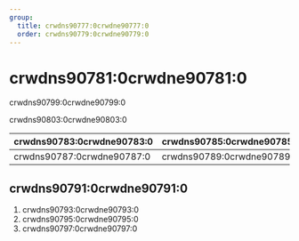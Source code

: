 ```yaml
---
group:
  title: crwdns90777:0crwdne90777:0
  order: crwdns90779:0crwdne90779:0
---
```


# crwdns90781:0crwdne90781:0

crwdns90799:0crwdne90799:0

crwdns90803:0crwdne90803:0

| crwdns90783:0crwdne90783:0 | crwdns90785:0crwdne90785:0 |
| -------------------------- | -------------------------- |
| crwdns90787:0crwdne90787:0 | crwdns90789:0crwdne90789:0 |

## crwdns90791:0crwdne90791:0

1. crwdns90793:0crwdne90793:0
2. crwdns90795:0crwdne90795:0
3. crwdns90797:0crwdne90797:0
